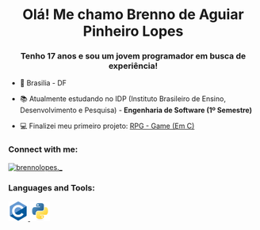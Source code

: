 <h1 align="center">Olá! Me chamo Brenno de Aguiar Pinheiro Lopes</h1>
<h3 align="center">Tenho 17 anos e sou um jovem programador em busca de experiência!</h3>

- :pushpin: Brasilia - DF

- :books: Atualmente estudando no IDP (Instituto Brasileiro de Ensino, Desenvolvimento e Pesquisa) - **Engenharia de Software (1º Semestre)**

- :computer: Finalizei meu primeiro projeto: [RPG - Game (Em C)](https://github.com/BrennoLopess/jogo-rpg)

<h3 align="left">Connect with me:</h3>
<p align="left">
<a href="https://instagram.com/brennolopes._" target="blank"><img align="center" src="https://raw.githubusercontent.com/rahuldkjain/github-profile-readme-generator/master/src/images/icons/Social/instagram.svg" alt="brennolopes._" height="30" width="40" /></a>
</p>

<h3 align="left">Languages and Tools:</h3>
<p align="left"> <a href="https://www.cprogramming.com/" target="_blank" rel="noreferrer"> <img src="https://raw.githubusercontent.com/devicons/devicon/master/icons/c/c-original.svg" alt="c" width="40" height="40"/> </a> <a href="https://www.python.org" target="_blank" rel="noreferrer"> <img src="https://raw.githubusercontent.com/devicons/devicon/master/icons/python/python-original.svg" alt="python" width="40" height="40"/> </a> </p>
